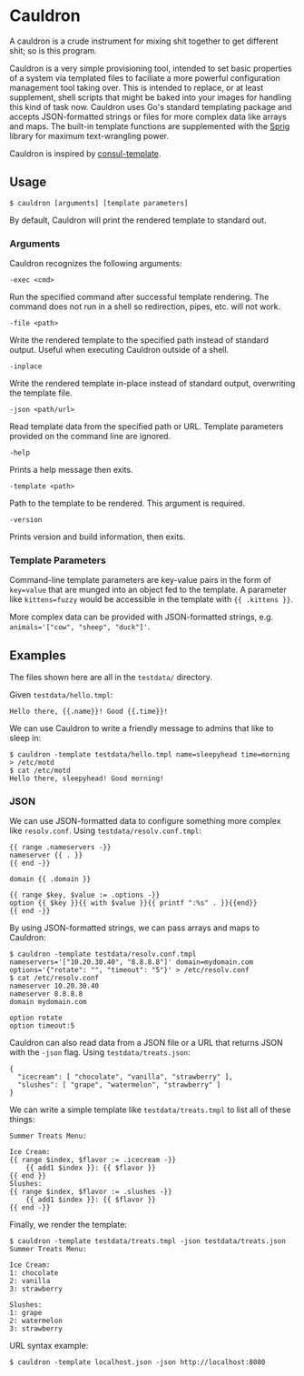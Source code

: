 # Cauldron

A cauldron is a crude instrument for mixing shit together to get different shit; so is this program.

Cauldron is a very simple provisioning tool, intended to set basic properties of a system via templated files to faciliate a more powerful configuration management tool taking over. This is intended to replace, or at least supplement, shell scripts that might be baked into your images for handling this kind of task now. Cauldron uses Go's standard templating package and accepts JSON-formatted strings or files for more complex data like arrays and maps. The built-in template functions are supplemented with the [Sprig](https://masterminds.github.io/sprig/) library for maximum text-wrangling power.

Cauldron is inspired by [consul-template](https://github.com/hashicorp/consul-template).

## Usage

```
$ cauldron [arguments] [template parameters]
```

By default, Cauldron will print the rendered template to standard out.

### Arguments

Cauldron recognizes the following arguments:

`-exec <cmd>`

Run the specified command after successful template rendering. The command does not run in a shell so redirection, pipes, etc. will not work.

`-file <path>`

Write the rendered template to the specified path instead of standard output. Useful when executing Cauldron outside of a shell.

`-inplace`

Write the rendered template in-place instead of standard output, overwriting the template file.

`-json <path/url>`

Read template data from the specified path or URL. Template parameters provided on the command line are ignored.

`-help`

Prints a help message then exits.

`-template <path>`

Path to the template to be rendered. This argument is required.

`-version`

 Prints version and build information, then exits.

### Template Parameters

Command-line template parameters are key-value pairs in the form of `key=value` that are munged into an object fed to the template. A parameter like `kittens=fuzzy` would be accessible in the template with `{{ .kittens }}`.

More complex data can be provided with JSON-formatted strings, e.g. `animals='["cow", "sheep", "duck"]'`.

## Examples

The files shown here are all in the `testdata/` directory.

Given `testdata/hello.tmpl`:

```
Hello there, {{.name}}! Good {{.time}}!
```

We can use Cauldron to write a friendly message to admins that like to sleep in:

```
$ cauldron -template testdata/hello.tmpl name=sleepyhead time=morning > /etc/motd
$ cat /etc/motd
Hello there, sleepyhead! Good morning!
```

### JSON

We can use JSON-formatted data to configure something more complex like `resolv.conf`. Using `testdata/resolv.conf.tmpl`:

```
{{ range .nameservers -}}
nameserver {{ . }}
{{ end -}}

domain {{ .domain }}

{{ range $key, $value := .options -}}
option {{ $key }}{{ with $value }}{{ printf ":%s" . }}{{end}}
{{ end -}}
```

By using JSON-formatted strings, we can pass arrays and maps to Cauldron:

```
$ cauldron -template testdata/resolv.conf.tmpl nameservers='["10.20.30.40", "8.8.8.8"]' domain=mydomain.com options='{"rotate": "", "timeout": "5"}' > /etc/resolv.conf
$ cat /etc/resolv.conf
nameserver 10.20.30.40
nameserver 8.8.8.8
domain mydomain.com

option rotate
option timeout:5
```

Cauldron can also read data from a JSON file or a URL that returns JSON with the `-json` flag. Using `testdata/treats.json`:

```
{
  "icecream": [ "chocolate", "vanilla", "strawberry" ],
  "slushes": [ "grape", "watermelon", "strawberry" ]
}
```

We can write a simple template like `testdata/treats.tmpl` to list all of these things:

```
Summer Treats Menu:

Ice Cream:
{{ range $index, $flavor := .icecream -}}
    {{ add1 $index }}: {{ $flavor }}
{{ end }}
Slushes:
{{ range $index, $flavor := .slushes -}}
    {{ add1 $index }}: {{ $flavor }}
{{ end -}}
```

Finally, we render the template:

```
$ cauldron -template testdata/treats.tmpl -json testdata/treats.json
Summer Treats Menu:

Ice Cream:
1: chocolate
2: vanilla
3: strawberry

Slushes:
1: grape
2: watermelon
3: strawberry
```

URL syntax example:

```
$ cauldron -template localhost.json -json http://localhost:8080
```
